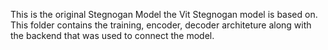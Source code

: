 This is the original Stegnogan Model the Vit Stegnogan model is based on.
This folder contains the training, encoder, decoder architeture along with the backend that was used to connect the model.

